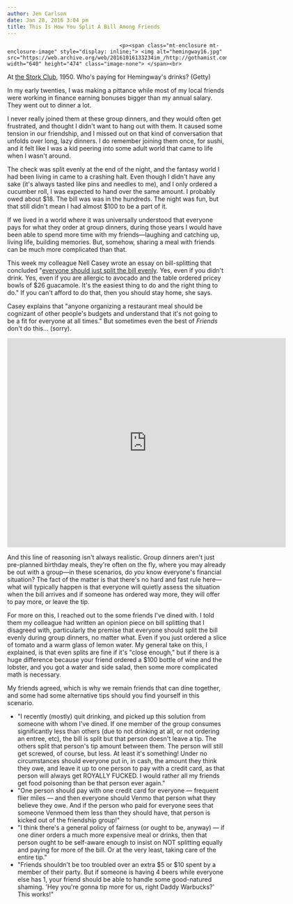 ```yaml
---
author: Jen Carlson
date: Jan 28, 2016 3:04 pm
title: This Is How You Split A Bill Among Friends
---
```


	
										<p><span class="mt-enclosure mt-enclosure-image" style="display: inline;"> <img alt="hemingway16.jpg" src="https://web.archive.org/web/20161016133234im_/http://gothamist.com/attachments/arts_jen/hemingway16.jpg" width="640" height="474" class="image-none"> </span><br>
<span class="photo_caption">At <a href="https://web.archive.org/web/20161016133234/http://gothamist.com/2012/06/05/inside_new_yorks_new_yorkiest_joint.php">the Stork Club</a>, 1950. Who&apos;s paying for Hemingway&apos;s drinks? (Getty)</span></p>

<p>In my early twenties, I was making a pittance while most of my local friends were working in finance earning bonuses bigger than my annual salary. They went out to dinner a lot. </p>

<p>I never really joined them at these group dinners, and they would often get frustrated, and thought I didn&apos;t want to hang out with them. It caused some tension in our friendship, and I missed out on that kind of conversation that unfolds over long, lazy dinners. I do remember joining them once, for sushi, and it felt like I was a kid peering into some adult world that came to life when I wasn&apos;t around. </p>

<p>The check was split evenly at the end of the night, and the fantasy world I had been living in came to a crashing halt. Even though I didn&apos;t have any sake (it&apos;s always tasted like pins and needles to me), and I only ordered a cucumber roll, I was expected to hand over the same amount. I probably owed about $18. The bill was was in the hundreds. The night was fun, but that still didn&apos;t mean I had almost $100 to be a part of it.</p>

<p>If we lived in a world where it was universally understood that everyone pays for what they order at group dinners, during those years I would have been able to spend more time with my friends&#x2014;laughing and catching up, living life, building memories. But, somehow, sharing a meal with friends can be much more complicated than that. </p>

<p>This week my colleague Nell Casey wrote an essay on bill-splitting that concluded &quot;<a href="https://web.archive.org/web/20161016133234/http://gothamist.com/2016/01/26/splitting_the_bill.php">everyone should just split the bill evenly</a>. Yes, even if you didn&apos;t drink. Yes, even if you are allergic to avocado and the table ordered pricey bowls of $26 guacamole. It&apos;s the easiest thing to do and the right thing to do.&quot; If you can&apos;t afford to do that, then you should stay home, she says. </p>

<p>Casey explains that &quot;anyone organizing a restaurant meal should be cognizant of other people&apos;s budgets and understand that it&apos;s not going to be a fit for everyone at all times.&quot; But sometimes even the best of <em>Friends</em> don&apos;t do this... (sorry).</p>

<p><iframe width="640" height="480" src="https://web.archive.org/web/20161016133234if_/https://www.youtube.com/embed/I53n7ldcSGo" frameborder="0" allowfullscreen></iframe></p>

<p>And this line of reasoning isn&apos;t always realistic. Group dinners aren&apos;t just pre-planned birthday meals, they&apos;re often on the fly, where you may already be out with a group&#x2014;in these scenarios, do <em>you</em> know everyone&apos;s financial situation? The fact of the matter is that there&apos;s no hard and fast rule here&#x2014;what will typically happen is that everyone will quietly assess the situation when the bill arrives and if someone has ordered way more, they will offer to pay more, or leave the tip. </p>

<p>For more on this, I reached out to the some friends I&apos;ve dined with. I told them my colleague had written an opinion piece on bill splitting that I disagreed with, particularly the premise that everyone should split the bill evenly during group dinners, no matter what. Even if you just ordered a slice of tomato and a warm glass of lemon water. My general take on this, I explained, is that even splits are fine if it&apos;s &quot;close enough,&quot; but if there is a huge difference because your friend ordered a $100 bottle of wine and the lobster, and you got a water and side salad, then some more complicated math is necessary. </p>

<p>My friends agreed, which is why we remain friends that can dine together, and some had some alternative tips should you find yourself in this scenario.</p><ul><li>&quot;I recently (mostly) quit drinking, and picked up this solution from someone with whom I&apos;ve dined. If one member of the group consumes significantly less than others (due to not drinking at all, or not ordering an entree, etc), the bill is split but that person doesn&apos;t leave a tip. The others split that person&apos;s tip amount between them. The person will still get screwed, of course, but less. At least it&apos;s something! Under no circumstances should everyone put in, in cash, the amount they think they owe, and leave it up to one person to pay with a credit card, as that person will always get ROYALLY FUCKED. I would rather all my friends get food poisoning than be that person ever again.&quot;<br>
</li><li>&quot;One person should pay with one credit card for everyone &#x2014; frequent flier miles &#x2014; and then everyone should Venmo that person what they believe they owe. And if the person who paid for everyone sees that someone Venmoed them less than they should have, that person is kicked out of the friendship group!&quot;<br>
</li><li>&quot;I think there&apos;s a general policy of fairness (or ought to be, anyway) &#x2014; if one diner orders a much more expensive meal or drinks, then that person ought to be self-aware enough to insist on NOT splitting equally and paying for more of the bill. Or at the very least, taking care of the entire tip.&quot;<br>
</li><li>&quot;Friends shouldn&apos;t be too troubled over an extra $5 or $10 spent by a member of their party. But if someone is having 4 beers while everyone else has 1, your friend should be able to handle some good-natured shaming. &apos;Hey you&apos;re gonna tip more for us, right Daddy Warbucks?&apos; This works!&quot;</li></ul><p></p>					
										
									
				